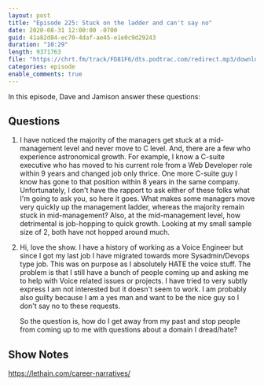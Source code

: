 ```yaml
---
layout: post
title: "Episode 225: Stuck on the ladder and can't say no"
date: 2020-08-31 12:00:00 -0700
guid: 41a82d84-ec70-4daf-ae45-e1e0c9d29243
duration: "10:29"
length: 9371763
file: "https://chrt.fm/track/FD81F6/dts.podtrac.com/redirect.mp3/download.softskills.audio/sse-225.mp3"
categories: episode
enable_comments: true
---
```


In this episode, Dave and Jamison answer these questions:

## Questions

1. I have noticed the majority of the managers get stuck at a mid-management level and never move to C level. And, there are a few who experience astronomical growth. For example, I know a C-suite executive who has moved to his current role from a Web Developer role within 9 years and changed job only thrice. One more C-suite guy I know has gone to that position within 8 years in the same company. Unfortunately, I don't have the rapport to ask either of these folks what I'm going to ask you, so here it goes. What makes some managers move very quickly up the management ladder, whereas the majority remain stuck in mid-management? Also, at the mid-management level, how detrimental is job-hopping to quick growth. Looking at my small sample size of 2, both have not hopped around much.


2. Hi, love the show. I have a history of working as a Voice Engineer but since I got my last job I have migrated towards more Sysadmin/Devops type job. This was on purpose as I absolutely HATE the voice stuff. The problem is that I still have a bunch of people coming up and asking me to help with Voice related issues or projects. I have tried to very subtly express I am not interested but it doesn't seem to work. I am probably also guilty because I am a yes man and want to be the nice guy so I don't say no to these requests.
   
   So the question is, how do I get away from my past and stop people from coming up to me with questions about a domain I dread/hate?


## Show Notes
https://lethain.com/career-narratives/
